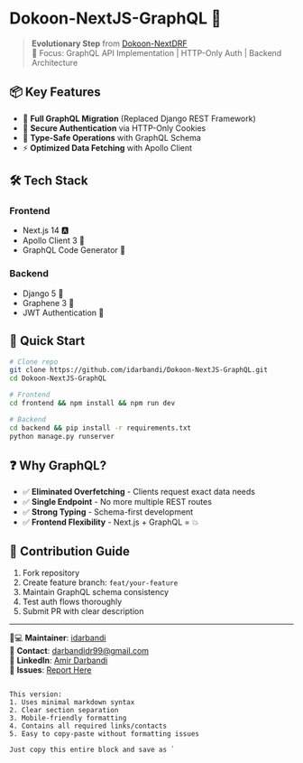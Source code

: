 # Dokoon-NextJS-GraphQL 🚀

> **Evolutionary Step** from [Dokoon-NextDRF](https://github.com/idarbandi/Dokoon-NextDRF)  
> 🚨 Focus: GraphQL API Implementation | HTTP-Only Auth | Backend Architecture

## 📦 Key Features
- 🔄 **Full GraphQL Migration** (Replaced Django REST Framework)
- 🔐 **Secure Authentication** via HTTP-Only Cookies
- 🧠 **Type-Safe Operations** with GraphQL Schema
- ⚡ **Optimized Data Fetching** with Apollo Client

## 🛠 Tech Stack
### Frontend
- Next.js 14 🅰️
- Apollo Client 3 🚀
- GraphQL Code Generator 📡

### Backend
- Django 5 🐍
- Graphene 3 🔷
- JWT Authentication 🔑

## 🚀 Quick Start
```bash
# Clone repo
git clone https://github.com/idarbandi/Dokoon-NextJS-GraphQL.git
cd Dokoon-NextJS-GraphQL

# Frontend
cd frontend && npm install && npm run dev

# Backend 
cd backend && pip install -r requirements.txt
python manage.py runserver
```

## ❓ Why GraphQL?
- ✅ **Eliminated Overfetching** - Clients request exact data needs
- ✅ **Single Endpoint** - No more multiple REST routes
- ✅ **Strong Typing** - Schema-first development
- ✅ **Frontend Flexibility** - Next.js + GraphQL = 💥

## 👥 Contribution Guide
1. Fork repository
2. Create feature branch: `feat/your-feature`
3. Maintain GraphQL schema consistency
4. Test auth flows thoroughly
5. Submit PR with clear description

---

👨💻 **Maintainer**: [idarbandi](https://github.com/idarbandi)  
📧 **Contact**: [darbandidr99@gmail.com](mailto:darbandidr99@gmail.com)  
💼 **LinkedIn**: [Amir Darbandi](https://www.linkedin.com/in/amir-darbandi-72526b25b/)  
🐛 **Issues**: [Report Here](https://github.com/idarbandi/Dokoon-NextJS-GraphQL/issues)
```

This version:
1. Uses minimal markdown syntax
2. Clear section separation
3. Mobile-friendly formatting
4. Contains all required links/contacts
5. Easy to copy-paste without formatting issues

Just copy this entire block and save as `
